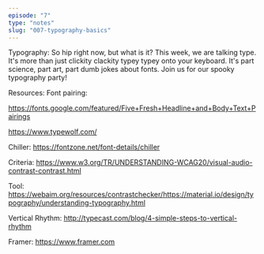 ```yaml
---
episode: "7"
type: "notes"
slug: "007-typography-basics"
---
```


Typography: So hip right now, but what is it? This week, we are talking type. It's more than just clickity clackity typey typey onto your keyboard. It's part science, part art, part dumb jokes about fonts. Join us for our spooky typography party!

Resources:
Font pairing:

https://fonts.google.com/featured/Five+Fresh+Headline+and+Body+Text+Pairings

https://www.typewolf.com/

Chiller: https://fontzone.net/font-details/chiller

Criteria: https://www.w3.org/TR/UNDERSTANDING-WCAG20/visual-audio-contrast-contrast.html

Tool: https://webaim.org/resources/contrastchecker/https://material.io/design/typography/understanding-typography.html

Vertical Rhythm:
http://typecast.com/blog/4-simple-steps-to-vertical-rhythm

Framer: https://www.framer.com